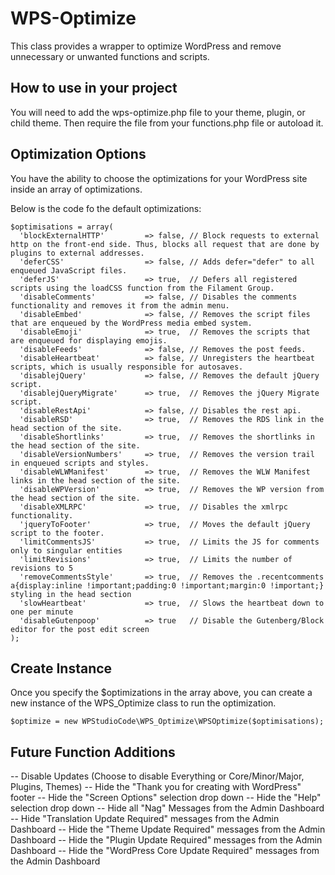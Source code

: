 # WPS-Optimize
This class provides a wrapper to optimize WordPress and remove unnecessary or unwanted functions and scripts.

## How to use in your project
You will need to add the wps-optimize.php file to your theme, plugin, or child theme. Then require the file from your functions.php file or autoload it.

## Optimization Options
You have the ability to choose the optimizations for your WordPress site inside an array of optimizations.

Below is the code fo the default optimizations:

```
$optimisations = array(
  'blockExternalHTTP'         => false, // Block requests to external http on the front-end side. Thus, blocks all request that are done by plugins to external addresses.
  'deferCSS'                  => false, // Adds defer="defer" to all enqueued JavaScript files.
  'deferJS'                   => true,  // Defers all registered scripts using the loadCSS function from the Filament Group.  
  'disableComments'           => false, // Disables the comments functionality and removes it from the admin menu.
  'disableEmbed'              => false, // Removes the script files that are enqueued by the WordPress media embed system.
  'disableEmoji'              => true,  // Removes the scripts that are enqueued for displaying emojis.
  'disableFeeds'              => false, // Removes the post feeds.
  'disableHeartbeat'          => false, // Unregisters the heartbeat scripts, which is usually responsible for autosaves.
  'disablejQuery'             => false, // Removes the default jQuery script.
  'disablejQueryMigrate'      => true,  // Removes the jQuery Migrate script.
  'disableRestApi'            => false, // Disables the rest api.
  'disableRSD'                => true,  // Removes the RDS link in the head section of the site.
  'disableShortlinks'         => true,  // Removes the shortlinks in the head section of the site.                     
  'disableVersionNumbers'     => true,  // Removes the version trail in enqueued scripts and styles.           
  'disableWLWManifest'        => true,  // Removes the WLW Manifest links in the head section of the site.
  'disableWPVersion'          => true,  // Removes the WP version from the head section of the site.           
  'disableXMLRPC'             => true,  // Disables the xmlrpc functionality.
  'jqueryToFooter'            => true,  // Moves the default jQuery script to the footer.
  'limitCommentsJS'           => true,  // Limits the JS for comments only to singular entities
  'limitRevisions'            => true,  // Limits the number of revisions to 5
  'removeCommentsStyle'       => true,  // Removes the .recentcomments a{display:inline !important;padding:0 !important;margin:0 !important;} styling in the head section
  'slowHeartbeat'             => true,  // Slows the heartbeat down to one per minute
  'disableGutenpoop'          => true   // Disable the Gutenberg/Block editor for the post edit screen
);
```

## Create Instance
Once you specify the $optimizations in the array above, you can create a new instance of the WPS_Optimize class to run the optimization.

```
$optimize = new WPStudioCode\WPS_Optimize\WPSOptimize($optimisations);
```

## Future Function Additions
-- Disable Updates  (Choose to disable Everything or Core/Minor/Major, Plugins, Themes)
-- Hide the "Thank you for creating with WordPress" footer
-- Hide the "Screen Options" selection drop down
-- Hide the "Help" selection drop down
-- Hide all "Nag" Messages from the Admin Dashboard
-- Hide "Translation Update Required" messages from the Admin Dashboard
-- Hide the "Theme Update Required" messages from the Admin Dashboard
-- Hide the "Plugin Update Required" messages from the Admin Dashboard
-- Hide the "WordPress Core Update Required" messages from the Admin Dashboard
